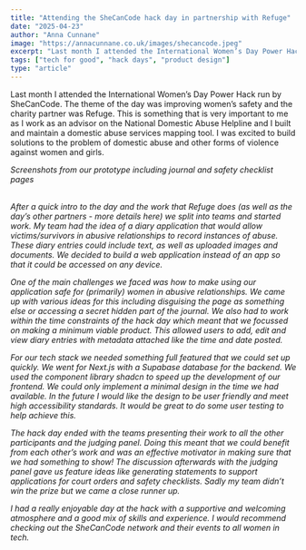 ```yaml
---
title: "Attending the SheCanCode hack day in partnership with Refuge"
date: "2025-04-23"
author: "Anna Cunnane"
image: "https://annacunnane.co.uk/images/shecancode.jpeg"
excerpt: "Last month I attended the International Women’s Day Power Hack run by SheCanCode. The theme of the day was improving women’s safety..."
tags: ["tech for good", "hack days", "product design"]
type: "article"
---
```

<article>

<p>Last month I attended the International Women’s Day Power Hack run by SheCanCode. The theme of the day was improving women’s safety and the charity partner was Refuge. This is something that is very important to me as I work as an advisor on the National Domestic Abuse Helpline and I built and maintain a domestic abuse services mapping tool. I was excited to build solutions to the problem of domestic abuse and other forms of violence against women and girls. </p>

<img src="https://annacunnane.co.uk/images/shecancode.jpeg" alt="">
<br>
<em>Screenshots from our prototype including journal and safety checklist pages</ems>
<br><br>

<p>After a quick intro to the day and the work that Refuge does (as well as the day’s other partners - more details here) we split into teams and started work. My team had the idea of  a diary application that would allow victims/survivors in abusive relationships to record instances of abuse. These diary entries could include text, as well as uploaded images and documents.  We decided to build a web application instead of an app so that it could be accessed on any device. </p>

<p>One of the main challenges we faced was how to make using our application safe for (primarily) women in abusive relationships. We came up with various ideas for this including disguising the page as something else or accessing a secret hidden part of the journal. We also had to work within the time constraints of the hack day which meant that we focussed on making a minimum viable product. This allowed users to add, edit and view diary entries with metadata attached like the time and date posted.
</p>
<p>For our tech stack we needed something full featured that we could set up quickly. We went for Next.js with a Supabase database for the backend. We used the component library shadcn to speed up the development of our frontend. We could only implement a minimal design in the time we had available. In the future I would like the design to be user friendly and meet high accessibility standards. It would be great to do some user testing to help achieve this. 
</p>

<p>
The hack day ended with the teams presenting their work to all the other participants and the judging panel. Doing this meant that we could benefit from each other’s work and was an effective motivator in making sure that we had something to show! The discussion afterwards with the judging panel gave us feature ideas like generating statements to support applications for court orders and safety checklists. Sadly my team didn’t win the prize but we came a close runner up.
</p>

<p>
I had a really enjoyable day at the hack with a supportive and welcoming atmosphere and a good mix of skills and experience. I would recommend checking out the SheCanCode network and their events to all women in tech. 
</p>

</article>
